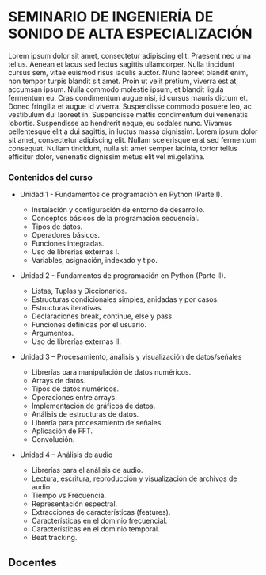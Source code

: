 # SEMINARIO DE INGENIERÍA DE SONIDO DE ALTA ESPECIALIZACIÓN

Lorem ipsum dolor sit amet, consectetur adipiscing elit. Praesent nec urna tellus. Aenean et lacus sed lectus sagittis ullamcorper. Nulla tincidunt cursus sem, vitae euismod risus iaculis auctor. Nunc laoreet blandit enim, non tempor turpis blandit sit amet. Proin ut velit pretium, viverra est at, accumsan ipsum. Nulla commodo molestie ipsum, et blandit ligula fermentum eu. Cras condimentum augue nisi, id cursus mauris dictum et. Donec fringilla et augue id viverra. Suspendisse commodo posuere leo, ac vestibulum dui laoreet in. Suspendisse mattis condimentum dui venenatis lobortis. Suspendisse ac hendrerit neque, eu sodales nunc. Vivamus pellentesque elit a dui sagittis, in luctus massa dignissim. Lorem ipsum dolor sit amet, consectetur adipiscing elit. Nullam scelerisque erat sed fermentum consequat. Nullam tincidunt, nulla sit amet semper lacinia, tortor tellus efficitur dolor, venenatis dignissim metus elit vel mi.gelatina.

### Contenidos del curso

* Unidad 1 - Fundamentos de programación en Python (Parte I).
  * Instalación y configuración de entorno de desarrollo.
  * Conceptos básicos de la programación secuencial.
  * Tipos de datos.
  * Operadores básicos.
  * Funciones integradas.
  * Uso de librerías externas I.
  * Variables, asignación, indexado y tipo.
  
* Unidad 2 - Fundamentos de programación en Python (Parte II).  
  * Listas, Tuplas y Diccionarios.
  * Estructuras condicionales simples, anidadas y por casos.
  * Estructuras iterativas.
  * Declaraciones break, continue, else y pass.
  * Funciones definidas por el usuario.
  * Argumentos.
  * Uso de librerías externas II.
  
* Unidad 3 – Procesamiento, análisis y visualización de datos/señales
  * Librerías para manipulación de datos numéricos. 
  * Arrays de datos.
  * Tipos de datos numéricos.
  * Operaciones entre arrays.
  * Implementación de gráficos de datos.
  * Análisis de estructuras de datos.
  * Librería para procesamiento de señales.
  * Aplicación de FFT.
  * Convolución.

* Unidad 4 – Análisis de audio
  * Librerías para el análisis de audio.
  * Lectura, escritura, reproducción y visualización de archivos de audio.
  * Tiempo vs Frecuencia.
  * Representación espectral.
  * Extracciones de características (features).
  * Características en el dominio frecuencial.
  * Características en el dominio temporal.
  * Beat tracking.

## Docentes